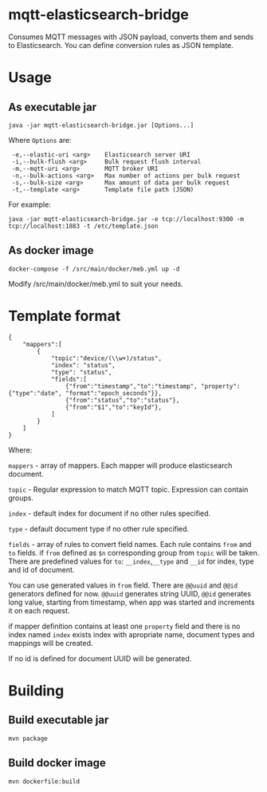 # mqtt-elasticsearch-bridge
Consumes MQTT messages with JSON payload, converts them and sends to Elasticsearch. You can define conversion rules as JSON template.
# Usage

## As executable jar
```
java -jar mqtt-elasticsearch-bridge.jar [Options...]
```
Where `Options` are:
```
 -e,--elastic-uri <arg>    Elasticsearch server URI
 -i,--bulk-flush <arg>     Bulk request flush interval
 -m,--mqtt-uri <arg>       MQTT broker URI
 -n,--bulk-actions <arg>   Max number of actions per bulk request
 -s,--bulk-size <arg>      Max amount of data per bulk request
 -t,--template <arg>       Template file path (JSON)
```
For example:
```
java -jar mqtt-elasticsearch-bridge.jar -e tcp://localhost:9300 -m tcp://localhost:1883 -t /etc/template.json
```
## As docker image
```
docker-compose -f /src/main/docker/meb.yml up -d
```
Modify /src/main/docker/meb.yml to suit your needs.

# Template format
```
{
    "mappers":[
        {
            "topic":"device/(\\w+)/status",
            "index": "status",
            "type": "status",
            "fields":[
                {"from":"timestamp","to":"timestamp", "property":{"type":"date", "format":"epoch_seconds"}},
                {"from":"status","to":"status"},
                {"from":"$1","to":"keyId"},
            ]
        }
    ]
}
```
Where:

`mappers` - array of mappers. Each mapper will produce elasticsearch document.

`topic` - Regular expression to match MQTT topic. Expression can contain groups.

`index` - default index for document if no other rules specified.

`type` - default document type if no other rule specified.

`fields` - array of rules to convert field names. Each rule contains `from` and `to` fields.
if `from` defined as `$n` corresponding group from `topic` will be taken.
There are predefined values for `to`: `__index`,`__type` and `__id` for index, type and id of document. 

You can use generated values in `from` field. There are `@@uuid` and `@@id` generators defined for now. `@@uuid` generates string UUID, `@@id` generates long value, starting from timestamp, when app was started and increments it on each request.

if mapper definition contains at least one `property` field and there is no index named `index` exists index with apropriate name, document types and mappings will be created.

If no id is defined for document UUID will be generated.

# Building

## Build executable jar
```
mvn package
```

## Build docker image
```
mvn dockerfile:build
```
